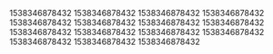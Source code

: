 1538346878432
1538346878432
1538346878432
1538346878432
1538346878432
1538346878432
1538346878432
1538346878432
1538346878432
1538346878432
1538346878432
1538346878432
1538346878432
1538346878432
1538346878432
